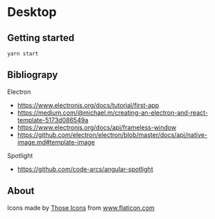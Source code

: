 # Desktop

## Getting started

```
yarn start

```

## Bibliograpy

Electron

- https://www.electronjs.org/docs/tutorial/first-app
- https://medium.com/@michael.m/creating-an-electron-and-react-template-5173d086549a
- https://www.electronjs.org/docs/api/frameless-window
- https://github.com/electron/electron/blob/master/docs/api/native-image.md#template-image

Spotlight

- https://github.com/code-arcs/angular-spotlight

## About

<div>Icons made by <a href="https://www.flaticon.com/authors/those-icons" title="Those Icons">Those Icons</a> from <a href="https://www.flaticon.com/" title="Flaticon">www.flaticon.com</a></div>
